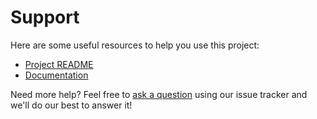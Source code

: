 # Support

Here are some useful resources to help you use this project:

- [Project README](../README.md)
- [Documentation](https://docs.biurad.com/php-starter)

Need more help? Feel free to [ask a question](https://github.com/biurad/php-annotations/issues/new?labels=question) using our issue tracker and we'll do our best to answer it!
